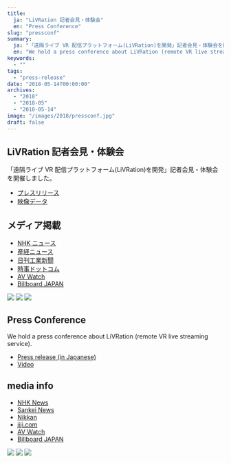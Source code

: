 ```yaml
---
title:
  ja: "LiVRation 記者会見・体験会"
  en: "Press Conference"
slug: "pressconf"
summary:
  ja: "「遠隔ライブ VR 配信プラットフォーム(LiVRation)を開発」記者会見・体験会を開催しました。"
  en: "We hold a press conference about LiVRation (remote VR live streaming service)."
keywords:
  - ""
tags:
  - "press-release"
date: "2018-05-14T00:00:00"
archives:
  - "2018"
  - "2018-05"
  - "2018-05-14"
image: "/images/2018/pressconf.jpg"
draft: false
---
```


<!-- 日本語記事ここから -->
<section lang="ja" v-if="$context.locale === 'ja-jp'">

# LiVRation 記者会見・体験会

「遠隔ライブ VR 配信プラットフォーム(LiVRation)を開発」記者会見・体験会を開催しました。

- [プレスリリース](/news/news_20180514.html)
- [映像データ](/news/LiVRation-data-2018/)

## メディア掲載

- [NHK ニュース](https://www3.nhk.or.jp/news/html/20180514/k10011438221000.html)
- [産経ニュース](https://www.sankei.com/economy/news/180514/prl1805140249-n1.html)
- [日刊工業新聞](https://www.nikkan.co.jp/articles/view/00473214)
- [時事ドットコム](https://www.jiji.com/jc/movie?p=n000912)
- [AV Watch](https://av.watch.impress.co.jp/docs/news/1121653.html)
- [Billboard JAPAN](http://www.billboard-japan.com/d_news/detail/63310)

<div class="grid grid-cols-3 gap-4">
  <a href="/images/2018/press_conf_2018/press_conf1.jpg"><img src="/images/2018/press_conf_2018/press_conf1.jpg" /></a>
  <a href="/images/2018/press_conf_2018/press_conf2.jpg"><img src="/images/2018/press_conf_2018/press_conf2.jpg" /></a>
  <a href="/images/2018/press_conf_2018/press_conf3.jpg"><img src="/images/2018/press_conf_2018/press_conf3.jpg" /></a>
</div>

</section>
<!-- 日本語記事ここまで -->

<!-- English article start -->
<section lang="en" v-else>

# Press Conference

We hold a press conference about LiVRation (remote VR live streaming service).

- [Press release (in Japanese)](/news/news_20180514.html)
- [Video](/news/LiVRation-data-2018/)

## media info

- [NHK News](https://www3.nhk.or.jp/news/html/20180514/k10011438221000.html)
- [Sankei News](https://www.sankei.com/economy/news/180514/prl1805140249-n1.html)
- [Nikkan](https://www.nikkan.co.jp/articles/view/00473214)
- [jiji.com](https://www.jiji.com/jc/movie?p=n000912)
- [AV Watch](https://av.watch.impress.co.jp/docs/news/1121653.html)
- [Billboard JAPAN](http://www.billboard-japan.com/d_news/detail/63310)

<div class="grid grid-cols-3 gap-4">
  <a href="/images/2018/press_conf_2018/press_conf1.jpg"><img src="/images/2018/press_conf_2018/press_conf1.jpg" /></a>
  <a href="/images/2018/press_conf_2018/press_conf2.jpg"><img src="/images/2018/press_conf_2018/press_conf2.jpg" /></a>
  <a href="/images/2018/press_conf_2018/press_conf3.jpg"><img src="/images/2018/press_conf_2018/press_conf3.jpg" /></a>
</div>

</section>
<!-- English article end -->
